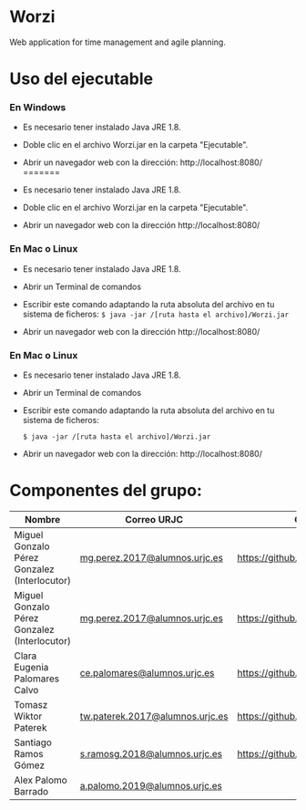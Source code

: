 # Worzi
Web application for time management and agile planning.

# Uso del ejecutable

### En Windows

- Es necesario tener instalado Java JRE 1.8.
- Doble clic en el archivo Worzi.jar en la carpeta "Ejecutable".
- Abrir un navegador web con la dirección:  http://localhost:8080/ 
=======

- Es necesario tener instalado Java JRE 1.8.

- Doble clic en el archivo Worzi.jar en la carpeta "Ejecutable".

- Abrir un navegador web con la dirección http://localhost:8080/ 

### En Mac o Linux

- Es necesario tener instalado Java JRE 1.8.

- Abrir un Terminal de comandos

- Escribir este comando adaptando la ruta absoluta del archivo en tu sistema de ficheros:
  `$ java -jar /[ruta hasta el archivo]/Worzi.jar`
  
- Abrir un navegador web con la dirección http://localhost:8080/ 

### En Mac o Linux

- Es necesario tener instalado Java JRE 1.8.
- Abrir un Terminal de comandos
- Escribir este comando adaptando la ruta absoluta del archivo en tu sistema de ficheros:

  `$ java -jar /[ruta hasta el archivo]/Worzi.jar`
- Abrir un navegador web con la dirección:  http://localhost:8080/ 

# Componentes del grupo: 
| Nombre | Correo URJC | GitHub |
|----------|----------|----------|
| Miguel Gonzalo Pérez Gonzalez (Interlocutor) | mg.perez.2017@alumnos.urjc.es | https://github.com/gonpg |
| Miguel Gonzalo Pérez Gonzalez (Interlocutor) | mg.perez.2017@alumnos.urjc.es | https://github.com/gonpg |
| Clara Eugenia Palomares Calvo | ce.palomares@alumnos.urjc.es | https://github.com/Yinith |
| Tomasz Wiktor Paterek | tw.paterek.2017@alumnos.urjc.es | https://github.com/konzyy |
| Santiago Ramos Gómez | s.ramosg.2018@alumnos.urjc.es | https://github.com/sRamosg2018 |
| Alex Palomo Barrado | a.palomo.2019@alumnos.urjc.es |  |




